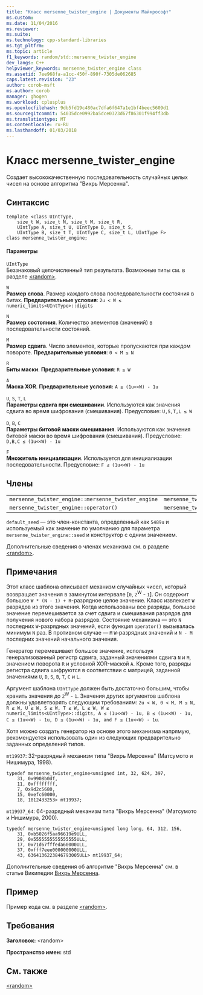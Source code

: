 ```yaml
---
title: "Класс mersenne_twister_engine | Документы Майкрософт"
ms.custom: 
ms.date: 11/04/2016
ms.reviewer: 
ms.suite: 
ms.technology: cpp-standard-libraries
ms.tgt_pltfrm: 
ms.topic: article
f1_keywords: random/std::mersenne_twister_engine
dev_langs: C++
helpviewer_keywords: mersenne_twister_engine class
ms.assetid: 7ee968fa-a1cc-450f-890f-7305de062685
caps.latest.revision: "23"
author: corob-msft
ms.author: corob
manager: ghogen
ms.workload: cplusplus
ms.openlocfilehash: 9db5fd19c480ac7dfa6f647a1e1bf4beec5609d1
ms.sourcegitcommit: 54035dce0992ba5dce0323d67f86301f994ff3db
ms.translationtype: MT
ms.contentlocale: ru-RU
ms.lasthandoff: 01/03/2018
---
```

# <a name="mersennetwisterengine-class"></a>Класс mersenne_twister_engine
Создает высококачественную последовательность случайных целых чисел на основе алгоритма "Вихрь Мерсенна".  
  
## <a name="syntax"></a>Синтаксис  
  
```  
template <class UIntType,   
    size_t W, size_t N, size_t M, size_t R,  
    UIntType A, size_t U, UIntType D, size_t S,  
    UIntType B, size_t T, UIntType C, size_t L, UIntType F>  
class mersenne_twister_engine;  
```  
  
#### <a name="parameters"></a>Параметры  
 `UIntType`  
 Беззнаковый целочисленный тип результата. Возможные типы см. в разделе [\<random>](../standard-library/random.md).  
  
 `W`  
 **Размер слова**. Размер каждого слова последовательности состояния в битах. **Предварительные условия**: `2u < W ≤ numeric_limits<UIntType>::digits`  
  
 `N`  
 **Размер состояния**. Количество элементов (значений) в последовательности состояний.  
  
 `M`  
 **Размер сдвига**. Число элементов, которые пропускаются при каждом повороте. **Предварительные условия**: `0 < M ≤ N`  
  
 `R`  
 **Биты маски**. **Предварительные условия**: `R ≤ W`  
  
 `A`  
 **Маска XOR**. **Предварительные условия:** `A ≤ (1u<<W) - 1u`  
  
 `U`, `S`, `T`, `L`  
 **Параметры сдвига при смешивании**. Используются как значения сдвига во время шифрования (смешивания). Предусловие: `U,S,T,L ≤ W`  
  
 `D`, `B`, `C`  
 **Параметры битовой маски смешивания**. Используются как значения битовой маски во время шифрования (смешивания). Предусловие: `D,B,C ≤ (1u<<W) - 1u`  
  
 `F`  
 **Множитель инициализации**. Используется для инициализации последовательности. Предусловие: `F ≤ (1u<<W) - 1u`  
  
## <a name="members"></a>Члены  
  
||||  
|-|-|-|  
|`mersenne_twister_engine::mersenne_twister_engine`|`mersenne_twister_engine::min`|`mersenne_twister_engine::discard`|  
|`mersenne_twister_engine::operator()`|`mersenne_twister_engine::max`|`mersenne_twister_engine::seed`|  
  
 `default_seed` — это член-константа, определенный как `5489u` и используемый как значение по умолчанию для параметра `mersenne_twister_engine::seed` и конструктор с одним значением.  
  
 Дополнительные сведения о членах механизма см. в разделе [\<random>](../standard-library/random.md).  
  
## <a name="remarks"></a>Примечания  
 Этот класс шаблона описывает механизм случайных чисел, который возвращает значения в замкнутом интервале [`0`, `2`<sup>W</sup> - `1`]. Он содержит большое `W * (N - 1) + R`-разрядное целое значение. Класс извлекает `W` разрядов из этого значения. Когда использованы все разряды, большое значение перемешивается за счет сдвига и смешивания разрядов для получения нового набора разрядов. Состояние механизма — это `N` последних `W`-разрядных значений, если функция `operator()` вызывалась минимум `N` раз. В противном случае — `M` `W`-разрядных значений и `N - M` последних значений начального значения.  
  
 Генератор перемешивает большое значение, используя генерализованный регистр сдвига, заданный значениями сдвига `N` и `M`, значением поворота `R` и условной XOR-маской `A`. Кроме того, разряды регистра сдвига шифруются в соответствии с матрицей, заданной значениями `U`, `D`, `S`, `B`, `T`, `C` и `L`.  
  
 Аргумент шаблона `UIntType` должен быть достаточно большим, чтобы хранить значения до `2`<sup>W</sup> - `1`. Значения других аргументов шаблона должны удовлетворять следующим требованиям: `2u < W, 0 < M, M ≤ N, R ≤ W, U ≤ W, S ≤ W, T ≤ W, L ≤ W, W ≤ numeric_limits<UIntType>::digits, A ≤ (1u<<W) - 1u, B ≤ (1u<<W) - 1u, C ≤ (1u<<W) - 1u, D ≤ (1u<<W) - 1u, and F ≤ (1u<<W) - 1u`.  
  
 Хотя можно создать генератор на основе этого механизма напрямую, рекомендуется использовать один из следующих предварительно заданных определений типов.  
  
 `mt19937`: 32-разрядный механизм типа "Вихрь Мерсенна" (Матсумото и Нишимура, 1998).  
  
```  
typedef mersenne_twister_engine<unsigned int, 32, 624, 397,   
    31, 0x9908b0df,   
    11, 0xffffffff,   
    7, 0x9d2c5680,   
    15, 0xefc60000,   
    18, 1812433253> mt19937;  
```  
  
 `mt19937_64`: 64-разрядный механизм типа "Вихрь Мерсенна" (Матсумото и Нишимура, 2000).  
  
```  
typedef mersenne_twister_engine<unsigned long long, 64, 312, 156,   
    31, 0xb5026f5aa96619e9ULL,   
    29, 0x5555555555555555ULL,   
    17, 0x71d67fffeda60000ULL,   
    37, 0xfff7eee000000000ULL,   
    43, 6364136223846793005ULL> mt19937_64;  
```  
  
 Дополнительные сведения об алгоритме "Вихрь Мерсенна" см. в статье Википедии [Вихрь Мерсенна](http://go.microsoft.com/fwlink/p/?linkid=402356).  
  
## <a name="example"></a>Пример  
 Пример кода см. в разделе [\<random>](../standard-library/random.md).  
  
## <a name="requirements"></a>Требования  
 **Заголовок:** \<random>  
  
 **Пространство имен:** std  
  
## <a name="see-also"></a>См. также  
 [\<random>](../standard-library/random.md)

